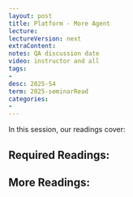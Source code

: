 ```yaml
---
layout: post
title: Platform - More Agent 
lecture: 
lectureVersion: next
extraContent: 
notes: QA discussion date
video: instructor and all  
tags:
- 
desc: 2025-S4
term: 2025-seminarRead
categories:
- 
---
```



In this session, our readings cover: 

## Required Readings: 


  


## More Readings: 

